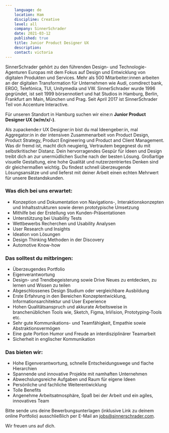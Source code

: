```yaml
---
    language: de
    location: Ham
    discipline: Creative
    level: all
    company: SinnerSchrader 
    date: 2021-03-12
    published: true
    title: Junior Product Designer UX
    description: 
    contact: victoria
---
```


SinnerSchrader gehört zu den führenden Design- und Technologie-Agenturen Europas mit dem Fokus auf Design und Entwicklung von digitalen Produkten und Services. Mehr als 500 Mitarbeiter:innen arbeiten an der digitalen Transformation für Unternehmen wie Audi, comdirect bank, ERGO, Telefónica, TUI, Unitymedia und VW. SinnerSchrader wurde 1996 gegründet, ist seit 1999 börsennotiert und hat Studios in Hamburg, Berlin, Frankfurt am Main, München und Prag. Seit April 2017 ist SinnerSchrader Teil von Accenture Interactive.
 
Für unseren Standort in Hamburg suchen wir eine:n **Junior Product Designer UX (w/m/x/-)**.
 
Als zupackende:r UX Designer:in bist du mal Ideengeber:in, mal Aggregator:in in der intensiven Zusammenarbeit von Product Design, Product Strategy, Product Engineering und Product and Client Management. Was dir fremd ist, macht dich neugierig, Vertrautem begegnest du mit selbstkritischer Distanz. Dein hervorragendes Gespür für Ideen und Design treibt dich an zur unermüdlichen Suche nach der besten Lösung. Großartige visuelle Gestaltung, eine hohe Qualität und nutzerzentriertes Denken sind dir gleichermaßen wichtig. Du findest schnell überzeugende Lösungsansätze und und lieferst mit deiner Arbeit einen echten Mehrwert für unsere Bestandskunden.

### Was dich bei uns erwartet:

- Konzeption und Dokumentation von Navigations-, Interaktionskonzepten und Inhaltsstrukturen sowie deren prototypische Umsetzung
- Mithilfe bei der Erstellung von Kunden-Präsentationen
- Unterstützung bei Usability Tests
- Wettbewerbs Recherchen und Usability Analysen
- User Research und Insights
- Ideation von Lösungen
- Design Thinking Methoden in der Discovery
- Automotive Know-how

### Das solltest du mitbringen:

- Überzeugendes Portfolio
- Eigenverantwortung
- Design- und Trendbegeisterung sowie Drive Neues zu entdecken, zu lernen und Wissen zu teilen
- Abgeschlossenes Design Studium oder vergleichbare Ausbildung
- Erste Erfahrung in den Bereichen Konzeptentwicklung, Informationsarchitektur und User Experience
- Hohen Qualitätsanspruch und akkurate Arbeitsweise in branchenüblichen Tools wie, Sketch, Figma, InVision, Prototyping-Tools etc.
- Sehr gute Kommunikations- und Teamfähigkeit, Empathie sowie Abstraktionsvermögen
- Eine gute Portion Humor und Freude an interdisziplinärer Teamarbeit
- Sicherheit in englischer Kommunikation

### Das bieten wir:

- Hohe Eigenverantwortung, schnelle Entscheidungswege und flache Hierarchien
- Spannende und innovative Projekte mit namhaften Unternehmen
- Abwechslungsreiche Aufgaben und Raum für eigene Ideen
- Persönliche und fachliche Weiterentwicklung
- Tolle Benefits
- Angenehme Arbeitsatmosphäre, Spaß bei der Arbeit und ein agiles, innovatives Team

Bitte sende uns deine Bewerbungsunterlagen (inklusive Link zu deinem online Portfolio) ausschließlich per E-Mail an <jobs@sinnerschrader.com>. 

Wir freuen uns auf dich.
